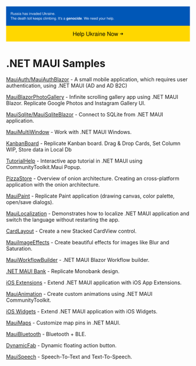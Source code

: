 [![Stand With Ukraine](https://raw.githubusercontent.com/vshymanskyy/StandWithUkraine/main/banner2-direct.svg)](https://stand-with-ukraine.pp.ua)

# .NET MAUI Samples

[MauiAuth/MauiAuthBlazor](Auth) - A small mobile application, which requires user authentication, using .NET MAUI (AD and AD B2C)

[MauiBlazorPhotoGallery](MauiBlazorPhotoGallery) - Infinite scrolling gallery app using .NET MAUI Blazor. Replicate Google Photos and Instagram Gallery UI.

[MauiSqlite/MauiSqliteBlazor](Sqlite) - Connect to SQLite from .NET MAUI application.

[MauiMultiWindow](MauiMultiWindow) - Work with .NET MAUI Windows.

[KanbanBoard](KanbanBoard) - Replicate Kanban board. Drag & Drop Cards, Set Column WIP, Store data in Local Db

[TutorialHelp](TutorialHelp) - Interactive app tutorial in .NET MAUI using CommunityToolkit.Maui Popup.

[PizzaStore](PizzaStore) - Overview of onion architecture. Creating an cross-platform application with the onion architecture.

[MauiPaint](MauiPaint) - Replicate Paint application (drawing canvas, color palette, open/save dialogs).

[MauiLocalization](MauiLocalization) - Demonstrates how to localize .NET MAUI application and switch the language without restarting the app.

[CardLayout](CardLayout) - Create a new Stacked CardView control.

[MauiImageEffects](MauiImageEffects) - Create beautiful effects for images like Blur and Saturation.

[MauiWorkflowBuilder](MauiWorkflowBuilder) - .NET MAUI Blazor Workflow builder.

[.NET MAUI Bank](MauiBank) - Replicate Monobank design.

[iOS Extensions](iOSExtensions/ShareExtensions) - Extend .NET MAUI application with iOS App Extensions.

[MauiAnimation](MauiAnimation) - Create custom animations using .NET MAUI CommunityToolkit.

[iOS Widgets](iOSExtensions/JokeApp) - Extend .NET MAUI application with iOS Widgets.

[MauiMaps](MauiMaps) - Customize map pins in .NET MAUI.

[MauiBluetooth](MauiBluetooth) - Bluetooth + BLE.

[DynamicFab](DynamicFab) - Dynamic floating action button.

[MauiSpeech](MauiSpeech) - Speech-To-Text and Text-To-Speech.